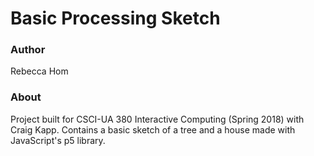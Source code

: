 # Basic Processing Sketch
### Author
Rebecca Hom

### About
Project built for CSCI-UA 380 Interactive Computing (Spring 2018) with Craig Kapp.
Contains a basic sketch of a tree and a house made with JavaScript's p5 library.
